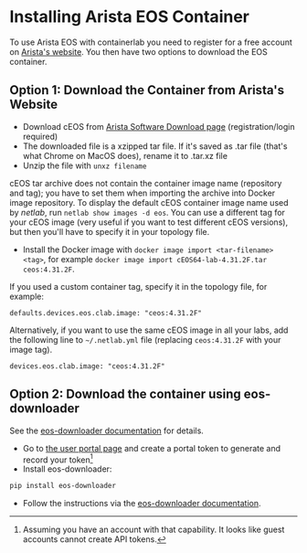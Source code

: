 # Installing Arista EOS Container

To use Arista EOS with containerlab you need to register for a free account on [Arista's website](https://www.arista.com/en/login).  You then have two options to download the EOS container.

## Option 1: Download the Container from Arista's Website

* Download cEOS from [Arista Software Download page](https://www.arista.com/en/support/software-download) (registration/login required)
* The downloaded file is a xzipped tar file. If it's saved as .tar file (that's what Chrome on MacOS does), rename it to .tar.xz file
* Unzip the file with `unxz filename`

cEOS tar archive does not contain the container image name (repository and tag); you have to set them when importing the archive into Docker image repository. To display the default cEOS container image name used by *netlab*, run `netlab show images -d eos`. You can use a different tag for your cEOS image (very useful if you want to test different cEOS versions), but then you'll have to specify it in your topology file.

* Install the Docker image with `docker image import <tar-filename> <tag>`, for example `docker image import cEOS64-lab-4.31.2F.tar ceos:4.31.2F`.

If you used a custom container tag, specify it in the topology file, for example:

```
defaults.devices.eos.clab.image: "ceos:4.31.2F"
```

Alternatively, if you want to use the same cEOS image in all your labs, add the following line to `~/.netlab.yml` file (replacing `ceos:4.31.2F` with your image tag).

```
devices.eos.clab.image: "ceos:4.31.2F"
```

## Option 2: Download the container using eos-downloader

See the [eos-downloader documentation](https://pypi.org/project/eos-downloader/) for details.

* Go to [the user portal page](https://www.arista.com/en/users/profile) and create a portal token to generate and record your token[^AC]
* Install eos-downloader:

```bash
pip install eos-downloader
```

* Follow the instructions via the [eos-downloader documentation](https://pypi.org/project/eos-downloader/).

[^AC]: Assuming you have an account with that capability. It looks like guest accounts cannot create API tokens.
